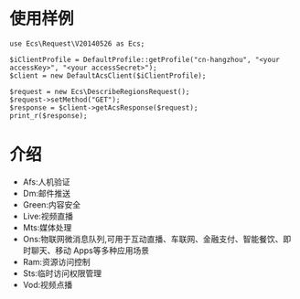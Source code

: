 # 使用样例
    use Ecs\Request\V20140526 as Ecs;
    
    $iClientProfile = DefaultProfile::getProfile("cn-hangzhou", "<your accessKey>", "<your accessSecret>");
    $client = new DefaultAcsClient($iClientProfile);
    
    $request = new Ecs\DescribeRegionsRequest();
    $request->setMethod("GET");
    $response = $client->getAcsResponse($request);
    print_r($response);

# 介绍
- Afs:人机验证
- Dm:邮件推送
- Green:内容安全
- Live:视频直播
- Mts:媒体处理
- Ons:物联网微消息队列,可用于互动直播、车联网、金融支付、智能餐饮、即时聊天、移动 Apps等多种应用场景
- Ram:资源访问控制
- Sts:临时访问权限管理
- Vod:视频点播
